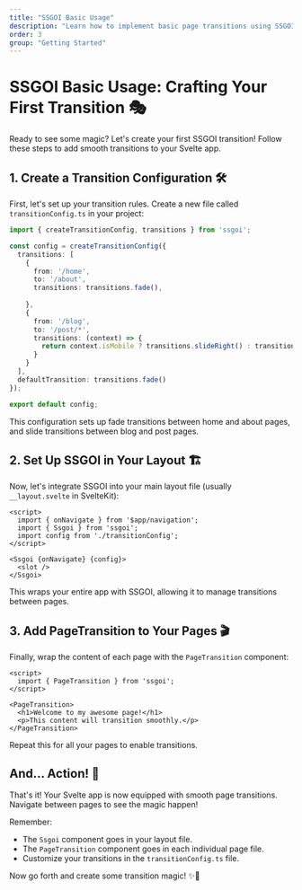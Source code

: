 ```yaml
---
title: "SSGOI Basic Usage"
description: "Learn how to implement basic page transitions using SSGOI in your Svelte application"
order: 3
group: "Getting Started"
---
```


# SSGOI Basic Usage: Crafting Your First Transition 🎭

Ready to see some magic? Let's create your first SSGOI transition! Follow these steps to add smooth transitions to your Svelte app.

## 1. Create a Transition Configuration 🛠️

First, let's set up your transition rules. Create a new file called `transitionConfig.ts` in your project:

```typescript
import { createTransitionConfig, transitions } from 'ssgoi';

const config = createTransitionConfig({
  transitions: [
    {
      from: '/home',
      to: '/about',
      transitions: transitions.fade(),
      
    },
    {
      from: '/blog',
      to: '/post/*',
      transitions: (context) => {
        return context.isMobile ? transitions.slideRight() : transitions.fade()
      }
    }
  ],
  defaultTransition: transitions.fade()
});

export default config;
```

This configuration sets up fade transitions between home and about pages, and slide transitions between blog and post pages.

## 2. Set Up SSGOI in Your Layout 🏗️

Now, let's integrate SSGOI into your main layout file (usually `__layout.svelte` in SvelteKit):

```svelte
<script>
  import { onNavigate } from '$app/navigation';
  import { Ssgoi } from 'ssgoi';
  import config from './transitionConfig';
</script>

<Ssgoi {onNavigate} {config}>
  <slot />
</Ssgoi>
```

This wraps your entire app with SSGOI, allowing it to manage transitions between pages.

## 3. Add PageTransition to Your Pages 🎬

Finally, wrap the content of each page with the `PageTransition` component:

```svelte
<script>
  import { PageTransition } from 'ssgoi';
</script>

<PageTransition>
  <h1>Welcome to my awesome page!</h1>
  <p>This content will transition smoothly.</p>
</PageTransition>
```

Repeat this for all your pages to enable transitions.

## And... Action! 🎉

That's it! Your Svelte app is now equipped with smooth page transitions. Navigate between pages to see the magic happen!

Remember:
- The `Ssgoi` component goes in your layout file.
- The `PageTransition` component goes in each individual page file.
- Customize your transitions in the `transitionConfig.ts` file.

Now go forth and create some transition magic! ✨🚀